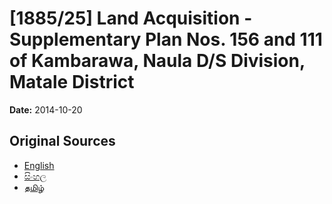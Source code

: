 # [1885/25] Land Acquisition - Supplementary Plan Nos. 156 and 111 of Kambarawa, Naula D/S Division, Matale District

**Date:** 2014-10-20

## Original Sources

- [English](https://documents.gov.lk/view/extra-gazettes/2014/10/1885-25_E.pdf)
- [සිංහල](https://documents.gov.lk/view/extra-gazettes/2014/10/1885-25_S.pdf)
- [தமிழ்](https://documents.gov.lk/view/extra-gazettes/2014/10/1885-25_T.pdf)
